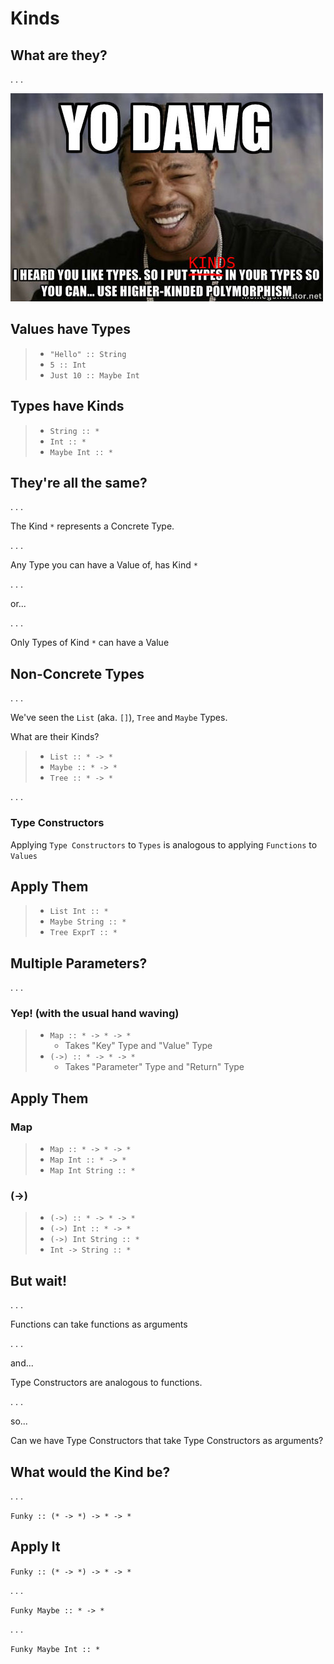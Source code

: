 # Kinds

## What are they?

. . .

![`Kinds` are the "type" of `Types`](resources/xzibit-fixed.jpg)

## Values have Types

>  - `"Hello" :: String`
>  - `5 :: Int`
>  - `Just 10 :: Maybe Int`

## Types have Kinds

>  - `String :: *`
>  - `Int :: *`
>  - `Maybe Int :: *`

## They're all the same?

. . .

The Kind `*` represents a Concrete Type.

. . .

Any Type you can have a Value of, has Kind `*`

. . .

or...

. . .

Only Types of Kind `*` can have a Value

## Non-Concrete Types

. . .

We've seen the `List` (aka. `[]`), `Tree` and `Maybe` Types.

What are their Kinds?

>  - `List :: * -> *`
>  - `Maybe :: * -> *`
>  - `Tree :: * -> *`

. . .

### Type Constructors

Applying `Type Constructors` to `Types` is analogous to applying `Functions` to `Values`

## Apply Them

> - `List Int :: *`
> - `Maybe String :: *`
> - `Tree ExprT :: *`

## Multiple Parameters?

. . .

### Yep! (with the usual hand waving)

> - `Map :: * -> * -> *`
>     - Takes "Key" Type and "Value" Type
> - `(->) :: * -> * -> *`
>     - Takes "Parameter" Type and "Return" Type

## Apply Them

### Map

> - `Map :: * -> * -> *`
> - `Map Int :: * -> *`
> - `Map Int String :: *`

### (->)

> - `(->) :: * -> * -> *`
> - `(->) Int :: * -> *`
> - `(->) Int String :: *`
> - `Int -> String :: *`

## But wait!

. . .

Functions can take functions as arguments

. . .

and...

Type Constructors are analogous to functions.

. . .

so...

Can we have Type Constructors that take Type Constructors as arguments?

## What would the Kind be?

. . .

`Funky :: (* -> *) -> * -> *`

## Apply It

`Funky :: (* -> *) -> * -> *`

. . .

`Funky Maybe :: * -> *`

. . .

`Funky Maybe Int :: *`


